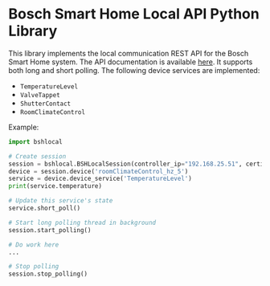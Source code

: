# Bosch Smart Home Local API Python Library

This library implements the local communication REST API for the Bosch Smart Home system.
The API documentation is available [here](https://github.com/BoschSmartHome/bosch-shc-api-docs).
It supports both long and short polling. The following device services are implemented:
 * ```TemperatureLevel```
 * ```ValveTappet```
 * ```ShutterContact```
 * ```RoomClimateControl```

Example:
```python
import bshlocal

# Create session
session = bshlocal.BSHLocalSession(controller_ip="192.168.25.51", certificate='cert.pem', key='key.pem')
device = session.device('roomClimateControl_hz_5')
service = device.device_service('TemperatureLevel')
print(service.temperature)

# Update this service's state
service.short_poll()

# Start long polling thread in background
session.start_polling()

# Do work here
...

# Stop polling
session.stop_polling()
```